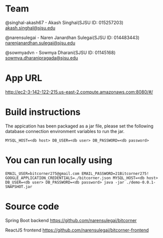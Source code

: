 # Team
@singhal-akash67 - Akash Singhal(SJSU ID: 015257203) akash.singhal@sjsu.edu

@narensulegai - Naren Janardhan Sulegai(SJSU ID: 014483443) narenjanardhan.sulegai@sjsu.edu

@sowmyadvn - Sowmya Dharani(SJSU ID: 01145168) sowmya.dharanipragada@sjsu.edu

# App URL

http://ec2-3-142-122-215.us-east-2.compute.amazonaws.com:8080/#/

# Build instructions

The appication has been packaged as a jar file, please set the following database connection environment variables to run the jar.

`MYSQL_HOST=<db host> DB_USER=<db user> DB_PASSWORD=<db password>`

  
# You can run locally using

```
EMAIL_USER=bitcorner275@gmail.com EMAIL_PASSWORD=21Bitcorner275! GOOGLE_APPLICATION_CREDENTIALS=./bitcorner.json MYSQL_HOST=<db host> DB_USER=<db user> DB_PASSWORD=<db password> java -jar ./demo-0.0.1-SNAPSHOT.jar
```

# Source code 
Spring Boot backend https://github.com/narensulegai/bitcorner

ReactJS frontend https://github.com/narensulegai/bitcorner-frontend
